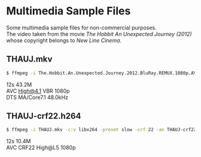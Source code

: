 # Multimedia Sample Files
Some multimedia sample files for non-commercial purposes.   
The video taken from the movie *The Hobbit An Unexpected Journey (2012)*  whose copyright belongs to *New Line Cinema*.   


## THAUJ.mkv

```sh
$ ffmpeg -i The.Hobbit.An.Unexpected.Journey.2012.BluRay.REMUX.1080p.AVC.DTS-HD.MA7.1.mkv -ss 00:09:50 -t 00:00:12 -c copy THAUJ.mkv
```
12s 43.2M   
AVC High@4.1 VBR 1080p   
DTS MA/Core7.1 48.0kHz    

## THAUJ-crf22.h264
```sh
$ ffmpeg -i THAUJ.mkv -c:v libx264 -preset slow -crf 22 -an THAUJ-crf22.h264
```

12s 10.4M   
AVC CRF22 High@L5 1080p   

##